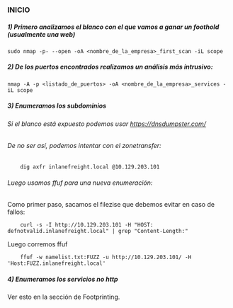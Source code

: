 ### INICIO
##### 1) Primero analizamos el blanco con el que vamos a ganar un foothold (usualmente una web)

    sudo nmap -p- --open -oA <nombre_de_la_empresa>_first_scan -iL scope

##### 2) De los puertos encontrados realizamos un análisis más intrusivo:

    nmap -A -p <listado_de_puertos> -oA <nombre_de_la_empresa>_services -iL scope


##### 3) Enumeramos los subdominios

###### Si el blanco está expuesto podemos usar https://dnsdumpster.com/

###### De no ser así, podemos intentar con el zonetransfer:

        dig axfr inlanefreight.local @10.129.203.101

###### Luego usamos ffuf para una nueva enumeración:

Como primer paso, sacamos el filezise que debemos evitar en caso de fallos:

        curl -s -I http://10.129.203.101 -H "HOST: defnotvalid.inlanefreight.local" | grep "Content-Length:"

Luego corremos ffuf

        ffuf -w namelist.txt:FUZZ -u http://10.129.203.101/ -H 'Host:FUZZ.inlanefreight.local'

##### 4) Enumeramos los servicios no http

Ver esto en la sección de Footprinting.

